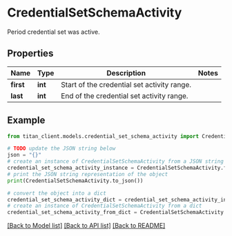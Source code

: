 # CredentialSetSchemaActivity

Period credential set was active.

## Properties

Name | Type | Description | Notes
------------ | ------------- | ------------- | -------------
**first** | **int** | Start of the credential set activity range. | 
**last** | **int** | End of the credential set activity range. | 

## Example

```python
from titan_client.models.credential_set_schema_activity import CredentialSetSchemaActivity

# TODO update the JSON string below
json = "{}"
# create an instance of CredentialSetSchemaActivity from a JSON string
credential_set_schema_activity_instance = CredentialSetSchemaActivity.from_json(json)
# print the JSON string representation of the object
print(CredentialSetSchemaActivity.to_json())

# convert the object into a dict
credential_set_schema_activity_dict = credential_set_schema_activity_instance.to_dict()
# create an instance of CredentialSetSchemaActivity from a dict
credential_set_schema_activity_from_dict = CredentialSetSchemaActivity.from_dict(credential_set_schema_activity_dict)
```
[[Back to Model list]](../README.md#documentation-for-models) [[Back to API list]](../README.md#documentation-for-api-endpoints) [[Back to README]](../README.md)


